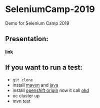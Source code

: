 # SeleniumCamp-2019
Demo for Selenium Camp 2019 

## Presentation:
#### [link](http://bit.ly/2Czjk2Z)

## If you want to run a test:
* ``git clone ``
* install [maven](https://maven.apache.org/) and [java](https://www.oracle.com/technetwork/java/javase/downloads/jdk8-downloads-2133151.html)
* install [openshift origin](https://github.com/openshift/origin) now it call [okd](https://www.okd.io/download.html) 
* oc cluster up
* mvn test